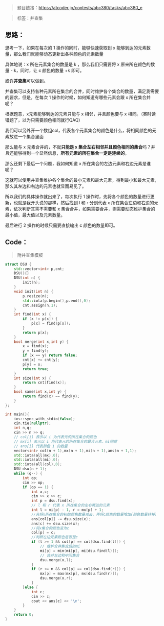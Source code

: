 > 题目链接：https://atcoder.jp/contests/abc380/tasks/abc380_e

> 标签：并查集

## 思路：

思考一下，如果在每次的 1 操作的同时，能够快速获取到 x 能够到达的元素数量，那么我们就能够动态更新出各种颜色的元素数量

具体地说：x 所在元素集合的数量是 k ，那么我们只需要将 x 原来所在颜色的数量 - k，同时，让 c 颜色的数量 +k 即可。

或许**并查集**可以做到。

并查集可以支持各种元素所在集合的合并，同时维护各个集合的数量，满足我需要的要求，但是，在每次 1 操作的时候，如何知道有哪些元素会跟 x 所在集合并呢？

根据题意，x元素能够到达的元素只能与 x 相邻，并且颜色要与 x 相同。（赛时读错题了，以为只需要颜色相同就行QAQ）

我们可以另外开一个数组col，代表各个元素集合的颜色是什么，将相同颜色的元素放进一个集合里面

那么能与 x 元素合并的，不就**只能是 x 集合左右相邻并且颜色相同的集合**吗？并且还能够得到一个显然信息，**所有元素的所在集合一定是连续的**。

那么还剩下最后一个问题，我如何知道 x 所在集合的左边元素和右边元素是谁呢？

这就可以使用并查集维护各个集合的最小元素和最大元素，得到最小和最大元素，那么其左边和右边的元素也就显而易见了。

所以我们的具体操作就出来了，每次执行 1 操作时，先将各个颜色的数量进行更新，也就是我开头说的那样，然后找到 l 和 r 分别代表 x 所在集合左边和右边的元素，依次判断其需不需要和 x 集合合并，如果需要合并，则需要动态维护集合的最小值，最大值以及元素数量。

最后进行 2 操作的时候只需要直接输出 c 颜色的数量即可。

## Code：

> 附并查集模板

```cpp
struct DSU {
    std::vector<int> p,cnt;
    DSU(){}
    DSU(int n) {
        init(n);
    }
    void init(int n) {
        p.resize(n);
        std::iota(p.begin(),p.end(),0);
        cnt.assign(n,1);
    }
    int find(int x) {
        if (x != p[x]) {
            p[x] = find(p[x]);
        }
        return p[x];
    }
    bool merge(int x,int y) {
        x = find(x);
        y = find(y);
        if (x == y) return false;
        cnt[x] += cnt[y];
        p[y] = x;
        return true;
    }
    int size(int x) {
        return cnt[find(x)];
    }
    bool same(int x,int y) {
        return find(x) == find(y);
    }
};

int main(){
    ios::sync_with_stdio(false);
    cin.tie(nullptr);    
    int n,q;
    cin >> n >> q;
    // col[i] 表示以 i 为代表元的所在集合的颜色
    // mx[i] 表示以 i 为代表元的所在集合的最大元素，mi同理
    // ans[i] 代表颜色 i 的数量
    vector<int> col(n + 1),mx(n + 1),mi(n + 1),ans(n + 1,1);
    std::iota(all(mx),0);
    std::iota(all(mi),0);
    std::iota(all(col),0);
    DSU dsu(n + 1);
    while (q--) {
        int op;
        cin >> op;
        if (op == 1) {
            int x,c;
            cin >> x >> c;
            int p = dsu.find(x);
            // l 和 r 代表 x 所在集合的左右两边的元素
            int l = mi[p] - 1, r = mx[p] + 1;
            //先将x所在集合的初始颜色数量减去，再将c颜色的数量增加(颜色数量转移)
            ans[col[p]] -= dsu.size(x);
            ans[c] += dsu.size(x);
            //将x集合的颜色变为c
            col[p] = c;
            //判断左边元素颜色是否是c
            if (l >= 1 && col[p] == col[dsu.find(l)]) {
                // 维护合并集合后的mi
                mi[p] = min(mi[p], mi[dsu.find(l)]);
                // 合并左边和中间集合
                dsu.merge(x,l);
            }
            if (r <= n && col[p] == col[dsu.find(r)]) {
                mx[p] = max(mx[p], mx[dsu.find(r)]);
                dsu.merge(x,r);
            }
        }else {
            int c;
            cin >> c;
            cout << ans[c] << '\n';
        }
    }
    return 0;
}
```

